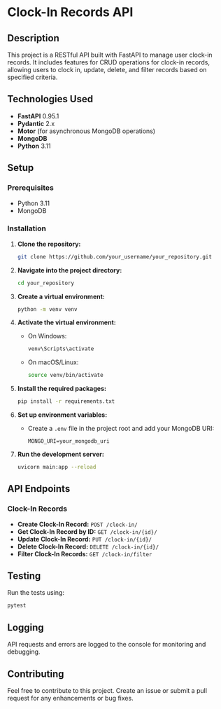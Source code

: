 # Clock-In Records API

## Description

This project is a RESTful API built with FastAPI to manage user clock-in records. It includes features for CRUD operations for clock-in records, allowing users to clock in, update, delete, and filter records based on specified criteria.

## Technologies Used

- **FastAPI** 0.95.1
- **Pydantic** 2.x
- **Motor** (for asynchronous MongoDB operations)
- **MongoDB**
- **Python** 3.11

## Setup

### Prerequisites

- Python 3.11
- MongoDB

### Installation

1. **Clone the repository:**

   ```bash
   git clone https://github.com/your_username/your_repository.git
   ```

2. **Navigate into the project directory:**

   ```bash
   cd your_repository
   ```

3. **Create a virtual environment:**

   ```bash
   python -m venv venv
   ```

4. **Activate the virtual environment:**

   - On Windows:

     ```bash
     venv\Scripts\activate
     ```

   - On macOS/Linux:

     ```bash
     source venv/bin/activate
     ```

5. **Install the required packages:**

   ```bash
   pip install -r requirements.txt
   ```

6. **Set up environment variables:**

   - Create a `.env` file in the project root and add your MongoDB URI:

     ```env
     MONGO_URI=your_mongodb_uri
     ```

7. **Run the development server:**

   ```bash
   uvicorn main:app --reload
   ```

## API Endpoints

### Clock-In Records
- **Create Clock-In Record:** `POST /clock-in/`
- **Get Clock-In Record by ID:** `GET /clock-in/{id}/`
- **Update Clock-In Record:** `PUT /clock-in/{id}/`
- **Delete Clock-In Record:** `DELETE /clock-in/{id}/`
- **Filter Clock-In Records:** `GET /clock-in/filter`

## Testing

Run the tests using:

```bash
pytest
```

## Logging

API requests and errors are logged to the console for monitoring and debugging.

## Contributing

Feel free to contribute to this project. Create an issue or submit a pull request for any enhancements or bug fixes.
